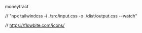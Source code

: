 moneytract

// "npx tailwindcss -i ./src/input.css -o ./dist/output.css --watch"

// https://flowbite.com/icons/
